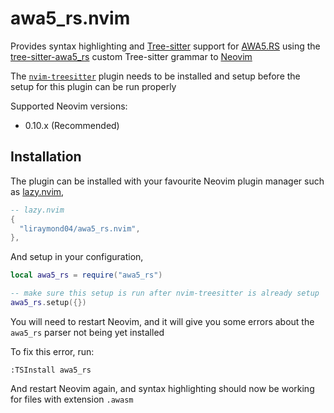 # awa5_rs.nvim

Provides syntax highlighting and [Tree-sitter](https://github.com/tree-sitter/tree-sitter) support for [AWA5.RS](https://github.com/liraymond04/awa5_rs) using the [tree-sitter-awa5_rs](https://github.com/liraymond04/tree-sitter-awa5_rs) custom Tree-sitter grammar to [Neovim](https://github.com/neovim/neovim)

The [`nvim-treesitter`](https://github.com/nvim-treesitter/nvim-treesitter) plugin needs to be installed and setup before the setup for this plugin can be run properly

Supported Neovim versions:

- 0.10.x (Recommended)

## Installation

The plugin can be installed with your favourite Neovim plugin manager such as [lazy.nvim](https://github.com/folke/lazy.nvim),

```lua
-- lazy.nvim
{
  "liraymond04/awa5_rs.nvim",
},
```
And setup in your configuration,

```lua
local awa5_rs = require("awa5_rs")

-- make sure this setup is run after nvim-treesitter is already setup
awa5_rs.setup({})
```

You will need to restart Neovim, and it will give you some errors about the `awa5_rs` parser not being yet installed

To fix this error, run:

```
:TSInstall awa5_rs
```

And restart Neovim again, and syntax highlighting should now be working for files with extension `.awasm`
